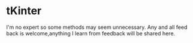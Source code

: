 # tKinter
I'm no expert so some methods may seem unnecessary. Any and all feed back is welcome,anything I learn from feedback will be shared here.
